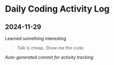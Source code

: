 # Daily Coding Activity Log

## 2024-11-29

Learned something interesting

> Talk is cheap. Show me the code.

*Auto-generated commit for activity tracking*
